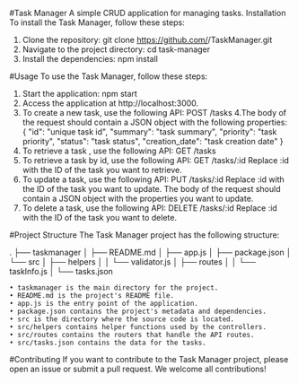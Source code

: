 #Task Manager
A simple CRUD application for managing tasks.
Installation
To install the Task Manager, follow these steps:


1. Clone the repository:
   git clone https://github.com/<username>/TaskManager.git
2. Navigate to the project directory:
   cd task-manager
3. Install the dependencies:
   npm install

#Usage
To use the Task Manager, follow these steps:

1. Start the application: npm start
2. Access the application at http://localhost:3000.
3. To create a new task, use the following API:
    POST /tasks
4.The body of the request should contain a JSON object with the following properties:
  {
  "id": "unique task id",
  "summary": "task summary",
  "priority": "task priority",
  "status": "task status",
  "creation_date": "task creation date"
  }
5. To retrieve a task , use the following API:
   GET /tasks
6. To retrieve a task by id, use the following API:
   GET /tasks/:id
  Replace :id with the ID of the task you want to retrieve.
7. To update a task, use the following API:
   PUT /tasks/:id
  Replace :id with the ID of the task you want to update. The body of the request should contain a JSON object with the properties you want to update.
8. To delete a task, use the following API:
  DELETE /tasks/:id
Replace :id with the ID of the task you want to delete.
  
  
#Project Structure
The Task Manager project has the following structure:

  
  .
├── taskmanager
│   ├── README.md
│   ├── app.js
│   ├── package.json
│   └── src
│       ├── helpers
│       │   └── validator.js
│       ├── routes
│       │   └── taskInfo.js
│       └── tasks.json

  
    • taskmanager is the main directory for the project.
    • README.md is the project's README file.
    • app.js is the entry point of the application.
    • package.json contains the project's metadata and dependencies.
    • src is the directory where the source code is located.
    • src/helpers contains helper functions used by the controllers.
    • src/routes contains the routers that handle the API routes.
    • src/tasks.json contains the data for the tasks.

#Contributing
If you want to contribute to the Task Manager project, please open an issue or submit a pull request. We welcome all contributions!


  


  
